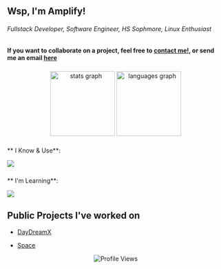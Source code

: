 <h2 align="left">Wsp, I'm Amplify!</h2>
<h6>Fullstack Developer, Software Engineer, HS Sophmore, Linux Enthusiast</h6>

#### If you want to collaborate on a project, feel free to [contact me!](https://discord.com/users/1199165998998245377), or send me an email [here](mailto:not-amplify@night-x.com)

###

<div align="center">
  <img src="https://github-readme-stats.vercel.app/api?username=not-amplify&hide_title=false&hide_rank=false&show_icons=true&include_all_commits=true&count_private=true&disable_animations=false&theme=dracula&locale=en&hide_border=false" height="150" alt="stats graph"  />
  <img src="https://github-readme-stats.vercel.app/api/top-langs?username=not-amplify&locale=en&hide_title=false&layout=compact&card_width=320&langs_count=5&theme=dracula&hide_border=false" height="150" alt="languages graph"  />
</div>

###
** I Know & Use**:
<div align="left">
  <img src="https://skillicons.dev/icons?i=html,css,js,nodejs,npm,cloudflare,vscode,github,discord,debian,linux,md,bash,py,&perline=13" />
</div>

###
** I'm Learning**:

<div align="left">
  <img src="https://skillicons.dev/icons?i=ts,astro,tailwind,figma,rust,sass,docker,go,nginx,raspberrypi&perline=13" />
</div>

###


<h2 align="left">Public Projects I've worked on</h2>

- [DayDreamX](https://daydreamx.pro)

- [Space](https://gointospace.app)

<div align="center">
  <img
    src="https://komarev.com/ghpvc/?username=not-amplify&color=aa00ff&style=for-the-badge&label=Profile+Views"
    alt="Profile Views"
  />
</div>


###
